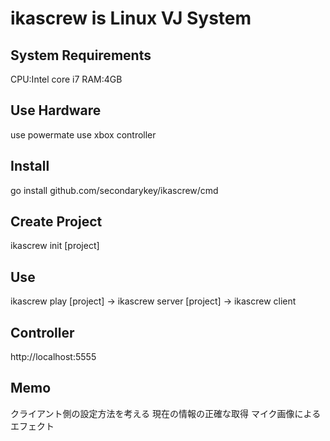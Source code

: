 # ikascrew is Linux VJ System







## System Requirements

CPU:Intel core i7
RAM:4GB

## Use Hardware

use powermate
use xbox controller

## Install

go install github.com/secondarykey/ikascrew/cmd

## Create Project

ikascrew init [project]

## Use

ikascrew play [project]
    -> ikascrew server [project]
    -> ikascrew client


## Controller

http://localhost:5555


## Memo

クライアント側の設定方法を考える
現在の情報の正確な取得
マイク画像によるエフェクト



